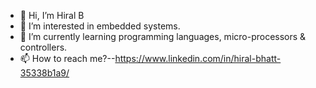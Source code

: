 - 👋 Hi, I’m Hiral B
- 👀 I’m interested in embedded systems.
- 🌱 I’m currently learning programming languages, micro-processors & controllers.
- 📫 How to reach me?--https://www.linkedin.com/in/hiral-bhatt-35338b1a9/

<!---
Angelow96/Angelow96 is a ✨ special ✨ repository because its `README.md` (this file) appears on your GitHub profile.
You can click the Preview link to take a look at your changes.
--->
